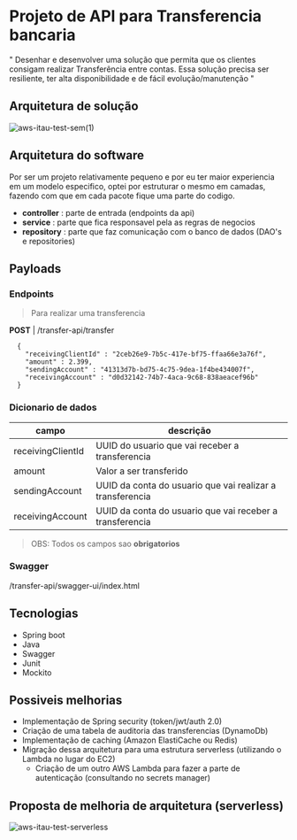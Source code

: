 # Projeto de API para Transferencia bancaria 

" Desenhar e desenvolver uma solução que permita que os clientes consigam realizar
Transferência entre contas. Essa solução precisa ser resiliente, ter alta disponibilidade e de fácil
evolução/manutenção "


## Arquitetura de solução
![aws-itau-test-sem(1)](https://github.com/luanvsfeo/itau-test/assets/54812655/745b6971-23fb-468f-b244-86a1ceb08abb)



## Arquitetura do software

Por ser um projeto relativamente pequeno e por eu ter maior experiencia em um modelo especifico, optei por estruturar o mesmo em camadas, fazendo com que em cada pacote fique uma parte do codigo. 
- **controller** : parte de entrada (endpoints da api)
- **service** : parte que fica responsavel pela as regras de negocios
- **repository** : parte que faz comunicação  com o banco de dados (DAO's e repositories)


## Payloads

### Endpoints

> Para realizar uma transferencia 

**POST** | /transfer-api/transfer

```
  {
    "receivingClientId" : "2ceb26e9-7b5c-417e-bf75-ffaa66e3a76f",
    "amount" : 2.399,
    "sendingAccount" : "41313d7b-bd75-4c75-9dea-1f4be434007f",
    "receivingAccount" : "d0d32142-74b7-4aca-9c68-838aeacef96b"
  }
```
### Dicionario de dados

| campo | descrição  |
|----|-----------|
|receivingClientId | UUID do usuario que vai receber a transferencia|
|amount | Valor a ser transferido |
|sendingAccount | UUID da conta do usuario que vai realizar a transferencia |
|receivingAccount | UUID da conta do usuario que vai receber a transferencia |

> OBS: Todos os campos sao **obrigatorios** 

### Swagger
/transfer-api/swagger-ui/index.html

## Tecnologias

- Spring boot
- Java
- Swagger
- Junit
- Mockito

## Possiveis melhorias

- Implementação de Spring security (token/jwt/auth 2.0)
- Criação de uma tabela de auditoria das transferencias (DynamoDb)
- Implementação de caching (Amazon ElastiCache ou Redis)
- Migração dessa arquitetura para uma estrutura serverless (utilizando o Lambda no lugar do EC2)
  - Criação de um outro AWS Lambda para fazer a parte de autenticação (consultando no secrets manager)


## Proposta de melhoria de arquitetura (serverless)

![aws-itau-test-serverless](https://github.com/luanvsfeo/itau-test/assets/54812655/251c7014-6ac3-48e6-8301-3c5d9b3d1290)



